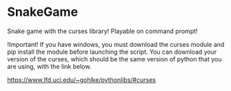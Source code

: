 # SnakeGame
Snake game with the curses library! Playable on command prompt!

!Important! If you have windows, you must download the curses module and pip install the module before launching the script. You can download your version of the curses, which should be the same version of python that you are using, with the link below. 

https://www.lfd.uci.edu/~gohlke/pythonlibs/#curses
